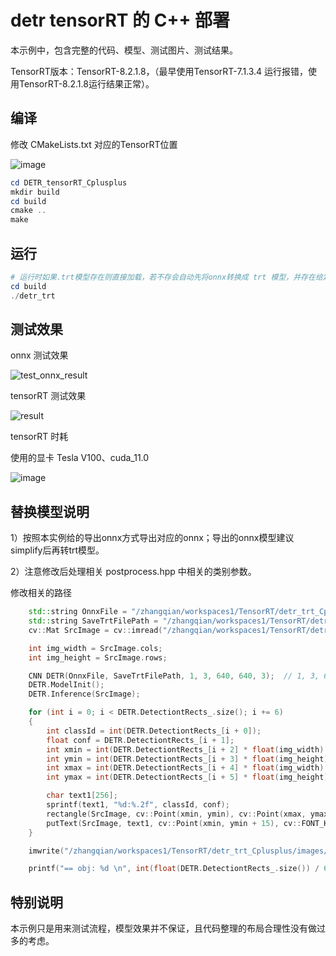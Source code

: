 # detr tensorRT 的 C++ 部署

本示例中，包含完整的代码、模型、测试图片、测试结果。

TensorRT版本：TensorRT-8.2.1.8，（最早使用TensorRT-7.1.3.4 运行报错，使用TensorRT-8.2.1.8运行结果正常）。


## 编译

修改 CMakeLists.txt 对应的TensorRT位置

![image](https://github.com/cqu20160901/DETR_tensorRT_Cplusplus/assets/22290931/227ae810-8a01-49fc-82fa-5ae3a659b68f)


```powershell
cd DETR_tensorRT_Cplusplus
mkdir build
cd build
cmake ..
make
```

## 运行

```powershell
# 运行时如果.trt模型存在则直接加载，若不存会自动先将onnx转换成 trt 模型，并存在给定的位置，然后运行推理。
cd build
./detr_trt
```

## 测试效果

onnx 测试效果

![test_onnx_result](https://github.com/cqu20160901/DETR_tensorRT_Cplusplus/assets/22290931/f309fc50-df2d-4d34-b13d-f05a6cb3dddf)


tensorRT 测试效果

![result](https://github.com/cqu20160901/DETR_tensorRT_Cplusplus/assets/22290931/05ddc58c-8e9e-4890-9c92-067ce6b8451d)


tensorRT 时耗

使用的显卡 Tesla V100、cuda_11.0

![image](https://github.com/cqu20160901/DETR_tensorRT_Cplusplus/assets/22290931/ebc87337-e9ae-4d37-b8d0-0dc9db14f7af)


## 替换模型说明

1）按照本实例给的导出onnx方式导出对应的onnx；导出的onnx模型建议simplify后再转trt模型。

2）注意修改后处理相关 postprocess.hpp 中相关的类别参数。

修改相关的路径

```cpp
    std::string OnnxFile = "/zhangqian/workspaces1/TensorRT/detr_trt_Cplusplus/models/detr_r50_person_sim_change.onnx";
    std::string SaveTrtFilePath = "/zhangqian/workspaces1/TensorRT/detr_trt_Cplusplus/models/detr_r50_person_sim_change.trt";
    cv::Mat SrcImage = cv::imread("/zhangqian/workspaces1/TensorRT/detr_trt_Cplusplus/images/test.jpg");

    int img_width = SrcImage.cols;
    int img_height = SrcImage.rows;

    CNN DETR(OnnxFile, SaveTrtFilePath, 1, 3, 640, 640, 3);  // 1, 3, 640, 640, 3 前四个为模型输入的NCWH, 3为模型输出叶子节点的个数+1，（本示例中的onnx模型输出有2个叶子节点，再+1=7）
    DETR.ModelInit();
    DETR.Inference(SrcImage);

    for (int i = 0; i < DETR.DetectiontRects_.size(); i += 6)
    {
        int classId = int(DETR.DetectiontRects_[i + 0]);
        float conf = DETR.DetectiontRects_[i + 1];
        int xmin = int(DETR.DetectiontRects_[i + 2] * float(img_width) + 0.5);
        int ymin = int(DETR.DetectiontRects_[i + 3] * float(img_height) + 0.5);
        int xmax = int(DETR.DetectiontRects_[i + 4] * float(img_width) + 0.5);
        int ymax = int(DETR.DetectiontRects_[i + 5] * float(img_height) + 0.5);

        char text1[256];
        sprintf(text1, "%d:%.2f", classId, conf);
        rectangle(SrcImage, cv::Point(xmin, ymin), cv::Point(xmax, ymax), cv::Scalar(255, 0, 0), 2);
        putText(SrcImage, text1, cv::Point(xmin, ymin + 15), cv::FONT_HERSHEY_SIMPLEX, 0.7, cv::Scalar(0, 0, 255), 2);
    }

    imwrite("/zhangqian/workspaces1/TensorRT/detr_trt_Cplusplus/images/result.jpg", SrcImage);

    printf("== obj: %d \n", int(float(DETR.DetectiontRects_.size()) / 6.0));


```

## 特别说明

本示例只是用来测试流程，模型效果并不保证，且代码整理的布局合理性没有做过多的考虑。


